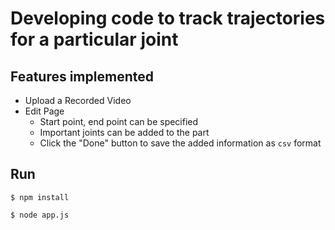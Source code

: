 # Developing code to track trajectories for a particular joint
## Features implemented

- Upload a Recorded Video
- Edit Page
    - Start point, end point can be specified
    - Important joints can be added to the part
    - Click the "Done" button to save the added information as `csv` format

## Run

```
$ npm install
```
```
$ node app.js
```